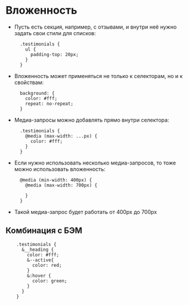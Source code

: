 # Вложенность

- Пусть есть секция, например, с отзывами, и внутри неё нужно задать свои стили для списков:

        .testimonials {
          ul {
            padding-top: 20px;
          }
        }

- Вложенность может применяться не только к селекторам, но и к свойствам:

        background: {
          color: #fff;
          repeat: no-repeat;
        }

- Медиа-запросы можно добавлять прямо внутри селектора:

        .testimonials {
          @media (max-width: ...px) {
            color: #fff;
          }
        }

- Если нужно использовать несколько медиа-запросов, то тоже можно использовать вложенность:

        @media (min-width: 400px) {
          @media (max-width: 700px) {

          }
        }

- Такой медиа-запрос будет работать от 400px до 700px

## Комбинация с БЭМ

        .testimonials {
          &__heading {
            color: #fff;
            &--active{
              color: red;
            }
            &:hover {
              color: green;
            }
          }
        }
